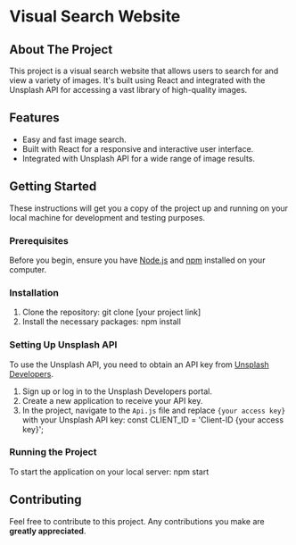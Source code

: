 # Visual Search Website

## About The Project
This project is a visual search website that allows users to search for and view a variety of images. It's built using React and integrated with the Unsplash API for accessing a vast library of high-quality images.

## Features
- Easy and fast image search.
- Built with React for a responsive and interactive user interface.
- Integrated with Unsplash API for a wide range of image results.

## Getting Started
These instructions will get you a copy of the project up and running on your local machine for development and testing purposes.

### Prerequisites
Before you begin, ensure you have [Node.js](https://nodejs.org/) and [npm](https://www.npmjs.com/) installed on your computer.

### Installation
1. Clone the repository: git clone [your project link]
2. Install the necessary packages: npm install

### Setting Up Unsplash API
To use the Unsplash API, you need to obtain an API key from [Unsplash Developers](https://unsplash.com/developers).

1. Sign up or log in to the Unsplash Developers portal.
2. Create a new application to receive your API key.
3. In the project, navigate to the `Api.js` file and replace `{your access key}` with your Unsplash API key: const CLIENT_ID = 'Client-ID {your access key}';

### Running the Project
To start the application on your local server: npm start

## Contributing
Feel free to contribute to this project. Any contributions you make are **greatly appreciated**.





